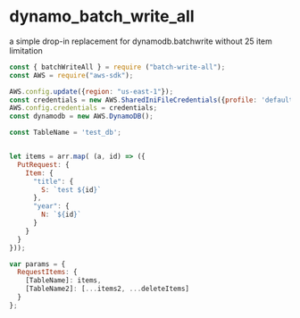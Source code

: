 # dynamo_batch_write_all
a simple drop-in replacement for dynamodb.batchwrite without 25 item limitation



```js
const { batchWriteAll } = require ("batch-write-all");
const AWS = require("aws-sdk");

AWS.config.update({region: "us-east-1"});
const credentials = new AWS.SharedIniFileCredentials({profile: 'default'});
AWS.config.credentials = credentials;
const dynamodb = new AWS.DynamoDB();

const TableName = 'test_db';


let items = arr.map( (a, id) => ({
  PutRequest: {
    Item: {
      "title": {
        S: `test ${id}`
      },
      "year": {
        N: `${id}`
      }
    }
  }
}));

var params = {
  RequestItems: {
    [TableName]: items,
    [TableName2]: [...items2, ...deleteItems]
  }
};

```